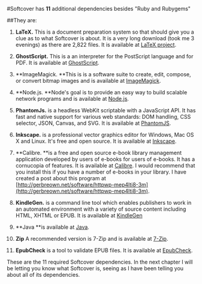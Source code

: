 #Softcover has **11** additional dependencies besides "Ruby and Rubygems" 

##They are: 

1.  **LaTeX.**  This is a document preparation system so that should give you a clue as to what Softcover is about. It is a very long download (took me 3 evenings) as there are 2,822 files. It is available at [LaTeX project](http://latex-project.org/).

1.  **GhostScript.**  This is a an interpreter for the PostScript language and for PDF.  It is available at [GhostScript](http://www.ghostscript.com/").

1.  **ImageMagick. **This is is a software suite to create, edit, compose, or convert bitmap images and is available at [ImageMagick](http://www.imagemagick.org/).

1.  **Node.js. **Node's goal is to provide an easy way to build scalable network programs and is available at [Node.js](http://nodejs.org/download/).

1.  **PhantomJs.** is a headless WebKit scriptable with a JavaScript API. It has fast and native support for various web standards: DOM handling, CSS selector, JSON, Canvas, and SVG. It is available at [PhantomJS](http://phantomjs.org/download.html).

1.  **Inkscape.** is a professional vector graphics editor for Windows, Mac OS X and Linux. It's free and open source. It is available at [Inkscape](http://www.inkscape.org/en/).

1.  **Calibre. **is a free and open source e-book library management application developed by users of e-books for users of e-books. It has a cornucopia of features.  It is available at [Calibre](http://calibre-ebook.com/download). I would recommend that you install this if you have a number of e-books in your library. I have created a post about this program at [http://gerbreown.net/software/httpwp-mep4lti8-3m](http://gerbreown.net/software/httpwp-mep4lti8-3m).

1.  **KindleGen.**  is a command line tool which enables publishers to work in an automated environment with a variety of source content including HTML, XHTML or EPUB. It is available at [KindleGen](http://www.amazon.com/gp/feature.html?ie=UTF8&docId=1000765211)

1.  **Java **is available at [Java](https://www.java.com/en/download/).

1. **Zip** A recommended version is 7-Zip and is available at [7-Zip](http://www.7-zip.org/download.html).

11. **EpubCheck** is a tool to validate EPUB files. It is available at [EpubCheck](https://code.google.com/p/epubcheck/).

These are the 11 required Softcover dependencies.  In the next chapter I will be letting you know what Softcover is, seeing as I have been telling you about all of its dependencies.
